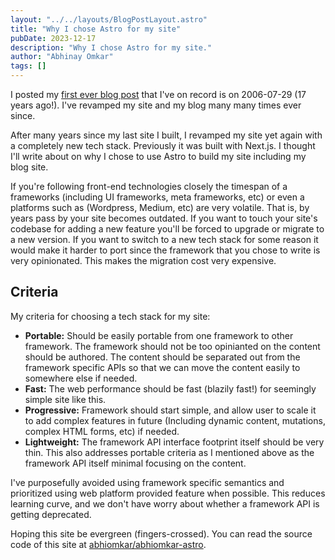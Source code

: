 ```yaml
---
layout: "../../layouts/BlogPostLayout.astro"
title: "Why I chose Astro for my site"
pubDate: 2023-12-17
description: "Why I chose Astro for my site."
author: "Abhinay Omkar"
tags: []
---
```


I posted my [first ever blog post](https://abhinay.wordpress.com/2006/07/29/hello-world/) that I've on record is on 2006-07-29 (17 years ago!). I've revamped my site and my blog many many times ever since.

After many years since my last site I built, I revamped my site yet again with a completely new tech stack. Previously it was built with Next.js. I thought I'll write about on why I chose to use Astro to build my site including my blog site.

If you're following front-end technologies closely the timespan of a frameworks (including UI frameworks, meta frameworks, etc) or even a platforms such as (Wordpress, Medium, etc) are very volatile. That is, by years pass by your site becomes outdated. If you want to touch your site's codebase for adding a new feature you'll be forced to upgrade or migrate to a new version. If you want to switch to a new tech stack for some reason it would make it harder to port since the framework that you chose to write is very opinionated. This makes the migration cost very expensive.

## Criteria 

My criteria for choosing a tech stack for my site:

- **Portable:** Should be easily portable from one framework to other framework. The framework should not be too opinianted on the content should be authored. The content should be separated out from the framework specific APIs so that we can move the content easily to somewhere else if needed.
- **Fast:** The web performance should be fast (blazily fast!) for seemingly simple site like this.
- **Progressive:** Framework should start simple, and allow user to scale it to add complex features in future (Including dynamic content, mutations, complex HTML forms, etc) if needed.
- **Lightweight:** The framework API interface footprint itself should be very thin. This also addresses portable criteria as I mentioned above as the framework API itself minimal focusing on the content.

I've purposefully avoided using framework specific semantics and prioritized using web platform provided feature when possible. This reduces learning curve, and we don't have worry about whether a framework API is getting deprecated.

Hoping this site be evergreen (fingers-crossed). You can read the source code of this site at [abhiomkar/abhiomkar-astro](https://github.com/abhiomkar/abhiomkar-astro). 